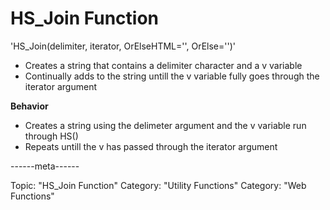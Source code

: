 #  HS_Join Function

'HS_Join(delimiter, iterator, OrElseHTML='', OrElse='')'

- Creates a string that contains a delimiter character and a v variable
- Continually adds to the string untill the v variable fully goes through the iterator argument

**Behavior**

- Creates a string using the delimeter argument and the v variable run through HS()
- Repeats untill the v has passed through the iterator argument

------meta------

Topic: "HS_Join Function"
Category: "Utility Functions"
Category: "Web Functions"
